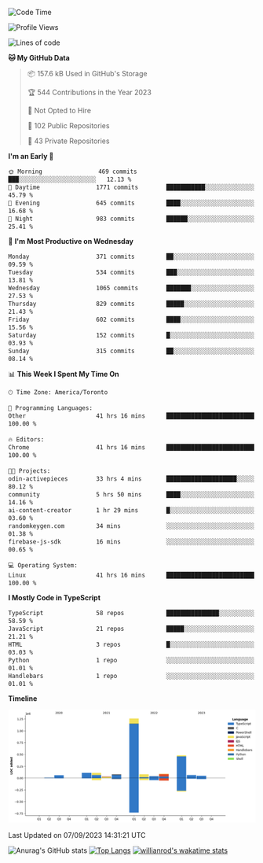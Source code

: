 <!--START_SECTION:waka-->
![Code Time](http://img.shields.io/badge/Code%20Time-559%20hrs%2052%20mins-blue)

![Profile Views](http://img.shields.io/badge/Profile%20Views-0-blue)

![Lines of code](https://img.shields.io/badge/From%20Hello%20World%20I%27ve%20Written-2.4%20million%20lines%20of%20code-blue)

**🐱 My GitHub Data** 

> 📦 157.6 kB Used in GitHub's Storage 
 > 
> 🏆 544 Contributions in the Year 2023
 > 
> 🚫 Not Opted to Hire
 > 
> 📜 102 Public Repositories 
 > 
> 🔑 43 Private Repositories 
 > 
**I'm an Early 🐤** 

```text
🌞 Morning                469 commits         ███░░░░░░░░░░░░░░░░░░░░░░   12.13 % 
🌆 Daytime                1771 commits        ███████████░░░░░░░░░░░░░░   45.79 % 
🌃 Evening                645 commits         ████░░░░░░░░░░░░░░░░░░░░░   16.68 % 
🌙 Night                  983 commits         ██████░░░░░░░░░░░░░░░░░░░   25.41 % 
```
📅 **I'm Most Productive on Wednesday** 

```text
Monday                   371 commits         ██░░░░░░░░░░░░░░░░░░░░░░░   09.59 % 
Tuesday                  534 commits         ███░░░░░░░░░░░░░░░░░░░░░░   13.81 % 
Wednesday                1065 commits        ███████░░░░░░░░░░░░░░░░░░   27.53 % 
Thursday                 829 commits         █████░░░░░░░░░░░░░░░░░░░░   21.43 % 
Friday                   602 commits         ████░░░░░░░░░░░░░░░░░░░░░   15.56 % 
Saturday                 152 commits         █░░░░░░░░░░░░░░░░░░░░░░░░   03.93 % 
Sunday                   315 commits         ██░░░░░░░░░░░░░░░░░░░░░░░   08.14 % 
```


📊 **This Week I Spent My Time On** 

```text
🕑︎ Time Zone: America/Toronto

💬 Programming Languages: 
Other                    41 hrs 16 mins      █████████████████████████   100.00 % 

🔥 Editors: 
Chrome                   41 hrs 16 mins      █████████████████████████   100.00 % 

🐱‍💻 Projects: 
odin-activepieces        33 hrs 4 mins       ████████████████████░░░░░   80.12 % 
community                5 hrs 50 mins       ████░░░░░░░░░░░░░░░░░░░░░   14.16 % 
ai-content-creator       1 hr 29 mins        █░░░░░░░░░░░░░░░░░░░░░░░░   03.60 % 
randomkeygen.com         34 mins             ░░░░░░░░░░░░░░░░░░░░░░░░░   01.38 % 
firebase-js-sdk          16 mins             ░░░░░░░░░░░░░░░░░░░░░░░░░   00.65 % 

💻 Operating System: 
Linux                    41 hrs 16 mins      █████████████████████████   100.00 % 
```

**I Mostly Code in TypeScript** 

```text
TypeScript               58 repos            ███████████████░░░░░░░░░░   58.59 % 
JavaScript               21 repos            █████░░░░░░░░░░░░░░░░░░░░   21.21 % 
HTML                     3 repos             █░░░░░░░░░░░░░░░░░░░░░░░░   03.03 % 
Python                   1 repo              ░░░░░░░░░░░░░░░░░░░░░░░░░   01.01 % 
Handlebars               1 repo              ░░░░░░░░░░░░░░░░░░░░░░░░░   01.01 % 
```



**Timeline**

![Lines of Code chart](https://raw.githubusercontent.com/wise-introvert/wise-introvert/master/assets/bar_graph.png)


 Last Updated on 07/09/2023 14:31:21 UTC
<!--END_SECTION:waka-->

![Anurag's GitHub stats](https://github-readme-stats.vercel.app/api?username=wise-introvert&count_private=true&show_icons=true)
[![Top Langs](https://github-readme-stats.vercel.app/api/top-langs/?username=wise-introvert&langs_count=10)](https://github.com/anuraghazra/github-readme-stats)
[![willianrod's wakatime stats](https://github-readme-stats.vercel.app/api/wakatime?username=wiseintrovert)](https://github.com/anuraghazra/github-readme-stats)
